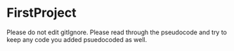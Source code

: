 # FirstProject

Please do not edit gitIgnore.
Please read through the pseudocode and try to keep any code you added psuedocoded as well.